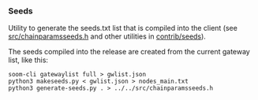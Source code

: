 ### Seeds ###

Utility to generate the seeds.txt list that is compiled into the client
(see [src/chainparamsseeds.h](/src/chainparamsseeds.h) and other utilities in [contrib/seeds](/contrib/seeds)).

The seeds compiled into the release are created from the current gateway list, like this:

    soom-cli gatewaylist full > gwlist.json
    python3 makeseeds.py < gwlist.json > nodes_main.txt
    python3 generate-seeds.py . > ../../src/chainparamsseeds.h

